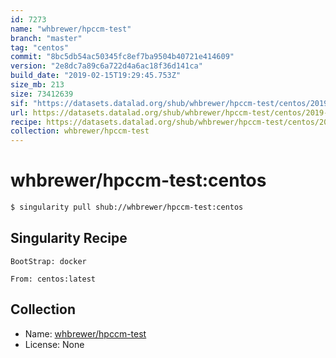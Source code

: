 ```yaml
---
id: 7273
name: "whbrewer/hpccm-test"
branch: "master"
tag: "centos"
commit: "8bc5db54ac50345fc8ef7ba9504b40721e414609"
version: "2e8dc7a89c6a722d4a6ac18f36d141ca"
build_date: "2019-02-15T19:29:45.753Z"
size_mb: 213
size: 73412639
sif: "https://datasets.datalad.org/shub/whbrewer/hpccm-test/centos/2019-02-15-8bc5db54-2e8dc7a8/2e8dc7a89c6a722d4a6ac18f36d141ca.simg"
url: https://datasets.datalad.org/shub/whbrewer/hpccm-test/centos/2019-02-15-8bc5db54-2e8dc7a8/
recipe: https://datasets.datalad.org/shub/whbrewer/hpccm-test/centos/2019-02-15-8bc5db54-2e8dc7a8/Singularity
collection: whbrewer/hpccm-test
---
```


# whbrewer/hpccm-test:centos

```bash
$ singularity pull shub://whbrewer/hpccm-test:centos
```

## Singularity Recipe

```singularity
BootStrap: docker

From: centos:latest
```

## Collection

 - Name: [whbrewer/hpccm-test](https://github.com/whbrewer/hpccm-test)
 - License: None

